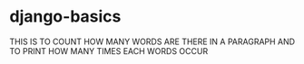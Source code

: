 # django-basics

THIS IS TO COUNT HOW MANY WORDS ARE THERE IN A PARAGRAPH AND TO PRINT HOW MANY TIMES EACH WORDS OCCUR
